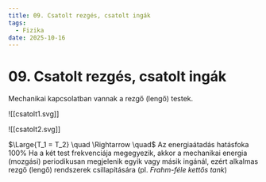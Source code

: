 ```yaml
---
title: 09. Csatolt rezgés, csatolt ingák
tags:
  - Fizika
date: 2025-10-16
---
```


# 09. Csatolt rezgés, csatolt ingák

Mechanikai kapcsolatban vannak a rezgő (lengő) testek.

![[csatolt1.svg]]

![[csatolt2.svg]]

$\Large{T_1 = T_2} \quad \Rightarrow \quad$ Az energiaátadás hatásfoka 100%
Ha a két test frekvenciája megegyezik, akkor a mechanikai energia (mozgási) periodikusan megjelenik egyik vagy másik ingánál, ezért alkalmas rezgő (lengő) rendszerek csillapítására (pl. *Frahm-féle kettős tank*)